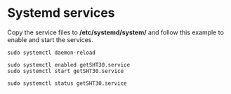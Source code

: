 # Systemd services

Copy the service files to **/etc/systemd/system/** and follow this example to enable and start the services.

```shell
sudo systemctl daemon-reload

sudo systemctl enabled getSHT30.service
sudo systemctl start getSHT30.service

sudo systemctl status getSHT30.service
```
